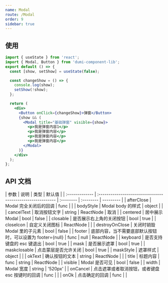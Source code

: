 ```yaml
---
name: Modal
route: /Modal
order: 9
sidebar: true
---
```


## 使用

```jsx
import { useState } from 'react';
import { Modal, Button } from 'dumi-component-lib';
export default () => {
  const [show, setShow] = useState(false);

  const changeShow = () => {
    console.log(show);
    setShow(!show);
  };

  return (
    <div>
      <Button onClick={changeShow}>弹窗</Button>
      {show && (
        <Modal title="基础弹窗" visible={show}>
          <p>我是弹窗内容1</p>
          <p>我是弹窗内容</p>
          <p>我是弹窗内容</p>
          <p>我是弹窗内容</p>
        </Modal>
      )}
    </div>
  );
};
```

## API 文档

| 参数           | 说明                                                       | 类型      | 默认值    |
| :------------- | :--------------------------------------------------------- | :-------- | :-------- | --------- |
| afterClose     | Modal 完全关闭后的回调                                     | func      |           |
| bodyStyle      | Modal body 的样式                                          | object    |           |
| cancelText     | 取消按钮文字                                               | string    | ReactNode | 取消      |
| centered       | 居中展示 Modal                                             | bool      | false     |
| closable       | 是否展示右上角的关闭按钮                                   | bool      | true      |
| closeIcon      | 自定义关闭图标                                             | ReactNode |           |
| destroyOnClose | 关闭时销毁 Modal 里的子元素                                | bool      | false     |
| footer         | 底部内容，当不需要底部默认按钮时，可以设置为 footer={null} | func      | null      | ReactNode |
| keyboard       | 是否支持键盘的 esc 键退出                                  | bool      | true      |
| mask           | 是否展示遮罩                                               | bool      | true      |
| maskclosable   | 点击蒙层是否允许关闭                                       | bool      | true      |
| maskStyle      | 遮罩样式                                                   | object    |           |
| okText         | 确认按钮的文本                                             | string    | ReactNode |           |
| title          | 标题内容                                                   | func      | string    | ReactNode |
| visible        | Modal 是否可见                                             | bool      | false     |
| width          | Modal 宽度                                                 | string    | '520px'   |
| onCancel       | 点击遮罩或者取消按钮，或者键盘 esc 按键时的回调            | func      |           |
| onOk           | 点击确定的回调                                             | func      |           |
